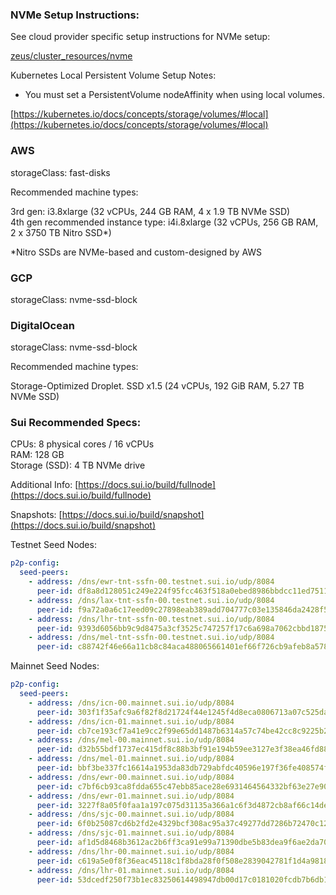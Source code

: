 ### NVMe Setup Instructions:

See cloud provider specific setup instructions for NVMe setup:<br>

[zeus/cluster_resources/nvme](https://github.com/zeus-fyi/zeus/tree/main/zeus/cluster_resources/nvmee)

Kubernetes Local Persistent Volume Setup Notes:

- You must set a PersistentVolume nodeAffinity when using local volumes.

[https://kubernetes.io/docs/concepts/storage/volumes/#local](https://kubernetes.io/docs/concepts/storage/volumes/#local)

### AWS

storageClass: fast-disks

Recommended machine types:

3rd gen: i3.8xlarge (32 vCPUs, 244 GB RAM, 4 x 1.9 TB NVMe SSD)<br>
4th gen recommended instance type: i4i.8xlarge (32 vCPUs, 256 GB RAM, 2 x 3750 TB Nitro SSD*)<br>

*Nitro SSDs are NVMe-based and custom-designed by AWS

### GCP

storageClass: nvme-ssd-block

### DigitalOcean

storageClass: nvme-ssd-block

Recommended machine types:

Storage-Optimized Droplet. SSD x1.5 (24 vCPUs, 192 GiB RAM, 5.27 TB NVMe SSD)<br>

### Sui Recommended Specs:

CPUs: 8 physical cores / 16 vCPUs<br>
RAM: 128 GB<br>
Storage (SSD): 4 TB NVMe drive<br>

Additional Info: [https://docs.sui.io/build/fullnode](https://docs.sui.io/build/fullnode)

Snapshots: [https://docs.sui.io/build/snapshot](https://docs.sui.io/build/snapshot)

Testnet Seed Nodes:
```yaml
p2p-config:
  seed-peers:
    - address: /dns/ewr-tnt-ssfn-00.testnet.sui.io/udp/8084
      peer-id: df8a8d128051c249e224f95fcc463f518a0ebed8986bbdcc11ed751181fecd38
    - address: /dns/lax-tnt-ssfn-00.testnet.sui.io/udp/8084
      peer-id: f9a72a0a6c17eed09c27898eab389add704777c03e135846da2428f516a0c11d
    - address: /dns/lhr-tnt-ssfn-00.testnet.sui.io/udp/8084
      peer-id: 9393d6056bb9c9d8475a3cf3525c747257f17c6a698a7062cbbd1875bc6ef71e
    - address: /dns/mel-tnt-ssfn-00.testnet.sui.io/udp/8084
      peer-id: c88742f46e66a11cb8c84aca488065661401ef66f726cb9afeb8a5786d83456e
```

Mainnet Seed Nodes:
```yaml
p2p-config:
  seed-peers:
    - address: /dns/icn-00.mainnet.sui.io/udp/8084
      peer-id: 303f1f35afc9a6f82f8d21724f44e1245f4d8eca0806713a07c525dadda95a66
    - address: /dns/icn-01.mainnet.sui.io/udp/8084
      peer-id: cb7ce193cf7a41e9cc2f99e65dd1487b6314a57c74be42cc8c9225b203301812
    - address: /dns/mel-00.mainnet.sui.io/udp/8084
      peer-id: d32b55bdf1737ec415df8c88b3bf91e194b59ee3127e3f38ea46fd88ba2e7849
    - address: /dns/mel-01.mainnet.sui.io/udp/8084
      peer-id: bbf3be337fc16614a1953da83db729abfdc40596e197f36fe408574f7c9b780e
    - address: /dns/ewr-00.mainnet.sui.io/udp/8084
      peer-id: c7bf6cb93ca8fdda655c47ebb85ace28e6931464564332bf63e27e90199c50ee
    - address: /dns/ewr-01.mainnet.sui.io/udp/8084
      peer-id: 3227f8a05f0faa1a197c075d31135a366a1c6f3d4872cb8af66c14dea3e0eb66
    - address: /dns/sjc-00.mainnet.sui.io/udp/8084
      peer-id: 6f0b25087cd6b2fd2e4329bcf308ac95a37c49277dd7286b72470c124809db5b
    - address: /dns/sjc-01.mainnet.sui.io/udp/8084
      peer-id: af1d5d8468b3612ac2b6ff3ca91e99a71390dbe5b83dea9f6ae2da708d689227
    - address: /dns/lhr-00.mainnet.sui.io/udp/8084
      peer-id: c619a5e0f8f36eac45118c1f8bda28f0f508e2839042781f1d4a9818043f732c
    - address: /dns/lhr-01.mainnet.sui.io/udp/8084
      peer-id: 53dcedf250f73b1ec83250614498947db00d17c0181020fcdb7b6db12afbc175
```
